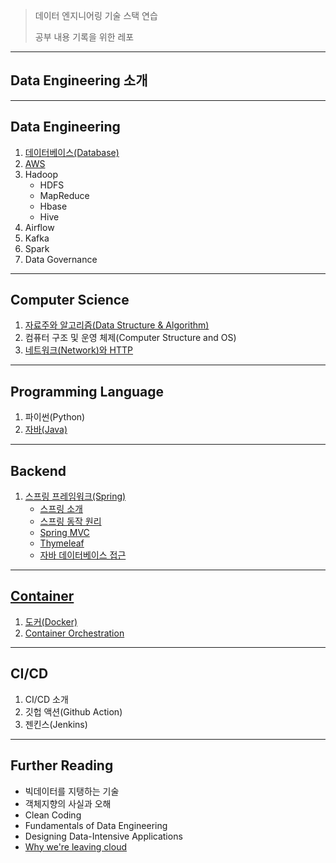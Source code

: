 > 데이터 엔지니어링 기술 스택 연습
>
> 공부 내용 기록을 위한 레포

---

## Data Engineering 소개









---

## Data Engineering

1. [데이터베이스(Database)](database/README.md)
2. [AWS](aws/README.md)
3. Hadoop
   * HDFS
   * MapReduce
   * Hbase
   * Hive
4. Airflow
5. Kafka
6. Spark
8. Data Governance

---

## Computer Science

1. [자료주와 알고리즘(Data Structure & Algorithm)]()
2. 컴퓨터 구조 및 운영 체제(Computer Structure and OS)
3. [네트워크(Network)와 HTTP](network%20and%20http/README.md)

---

## Programming Language

1. 파이썬(Python)
2. [자바(Java)](java/README.md)

---

## Backend

1. [스프링 프레임워크(Spring)](spring/README.md)
   * [스프링 소개](spring/(001)Spring%20Introduction/README.md)
   * [스프링 동작 원리](spring/(002)Spring%20Core%20-%201/README.md)
   * [Spring MVC](spring/(003)Spring%20MVC%20-%201/README.md)
   * [Thymeleaf](spring/(004)Thymeleaf/README.md)
   * [자바 데이터베이스 접근]()

---

## [Container](container/README.md)

1. [도커(Docker)](container/(001)Docker/README.md)
2. [Container Orchestration](container/(002)Container_Orchestration/README.md)

---

## CI/CD

1. CI/CD 소개
2. 깃헙 액션(Github Action)
3. 젠킨스(Jenkins)

---

## Further Reading

* 빅데이터를 지탱하는 기술
* 객체지향의 사실과 오해
* Clean Coding
* Fundamentals of Data Engineering
* Designing Data-Intensive Applications
* [Why we're leaving cloud](https://world.hey.com/dhh/why-we-re-leaving-the-cloud-654b47e0)

